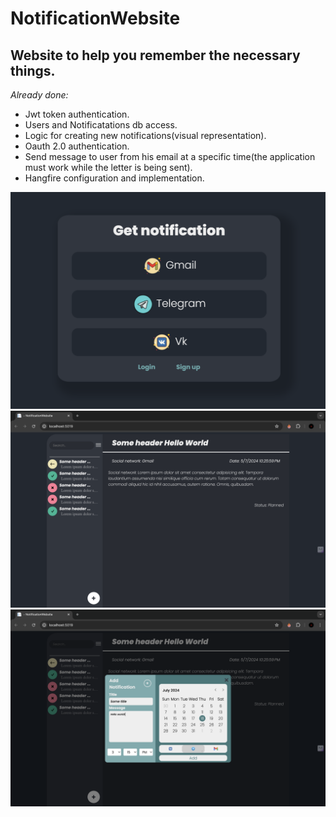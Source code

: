 # NotificationWebsite
## Website to help you remember the necessary things.

_Already done:_
* Jwt token authentication.
* Users and Notificatations db access.
* Logic for creating new notifications(visual representation).
* Oauth 2.0 authentication.
* Send message to user from his email at a specific time(the application must work while the letter is being sent).
* Hangfire configuration and implementation.

![WebsitePreview](https://github.com/sweeppy/NotificationWebSite/blob/main/README_images/homePage.png)
![WebsitePreview](https://github.com/sweeppy/NotificationWebSite/blob/main/README_images/main.png)
![WebsitePreview](https://github.com/sweeppy/NotificationWebSite/blob/main/README_images/addNotification.png)
